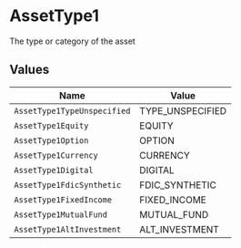 # AssetType1

The type or category of the asset


## Values

| Name                        | Value                       |
| --------------------------- | --------------------------- |
| `AssetType1TypeUnspecified` | TYPE_UNSPECIFIED            |
| `AssetType1Equity`          | EQUITY                      |
| `AssetType1Option`          | OPTION                      |
| `AssetType1Currency`        | CURRENCY                    |
| `AssetType1Digital`         | DIGITAL                     |
| `AssetType1FdicSynthetic`   | FDIC_SYNTHETIC              |
| `AssetType1FixedIncome`     | FIXED_INCOME                |
| `AssetType1MutualFund`      | MUTUAL_FUND                 |
| `AssetType1AltInvestment`   | ALT_INVESTMENT              |